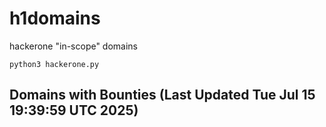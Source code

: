 # h1domains
hackerone "in-scope" domains

`python3 hackerone.py`
## Domains with Bounties (Last Updated Tue Jul 15 19:39:59 UTC 2025)
```

```

